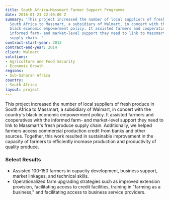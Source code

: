 ```yaml
---
title: South Africa—Massmart Farmer Support Programme
date: 2016-01-21 22:40:00 Z
summary: 'This project increased the number of local suppliers of fresh produce in
  South Africa to Massmart, a subsidiary of Walmart, in concert with the country''s
  black economic empowerment policy. It assisted farmers and cooperatives with the
  informed farm- and market-level support they need to link to Massmart''s fresh produce
  supply chain. '
contract-start-year: 2013
contract-end-year: 2014
client: Walmart
solutions:
- Agriculture and Food Security
- Economic Growth
regions:
- Sub-Saharan Africa
country:
- South Africa
layout: project
---
```


This project increased the number of local suppliers of fresh produce in South Africa to Massmart, a subsidiary of Walmart, in concert with the country's black economic empowerment policy. It assisted farmers and cooperatives with the informed farm- and market-level support they need to link to Massmart's fresh produce supply chain. Additionally, we helped farmers access commercial production credit from banks and other sources. Together, this work resulted in sustainable improvement in the capacity of farmers to efficiently increase production and productivity of quality produce.

### Select Results

* Assisted 100-150 farmers in capacity development, business support, market linkages, and technical skills.
* Operationalized farm upgrading strategies such as improved extension provision, facilitating access to credit facilities, training in "farming as a business," and facilitating access to business service providers.
